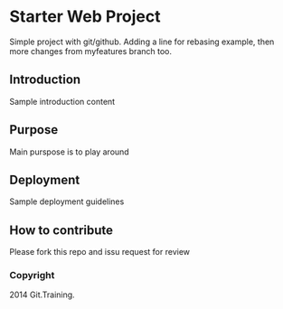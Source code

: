 # Starter Web Project
Simple project with git/github. Adding a line for rebasing example, then more changes from myfeatures branch too.

## Introduction
Sample introduction content

## Purpose
Main purspose is to play around

## Deployment
Sample deployment guidelines

## How to contribute
Please fork this repo and issu request for review

### Copyright
2014 Git.Training.
